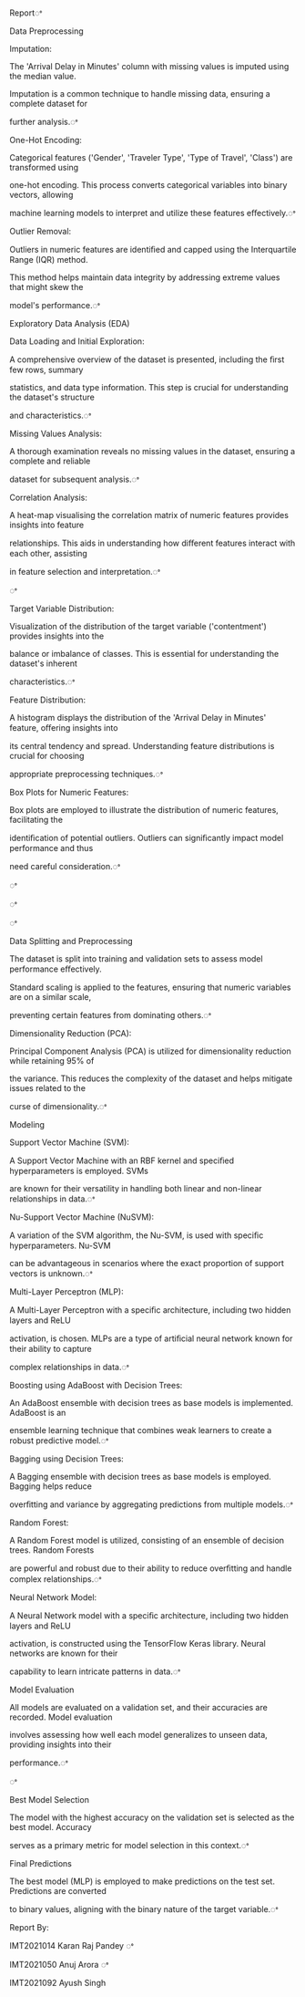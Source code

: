 ﻿<a name="br1"></a> 

Reportꢀ

Data Preprocessing

Imputation:

The 'Arrival Delay in Minutes' column with missing values is imputed using the median value.

Imputation is a common technique to handle missing data, ensuring a complete dataset for

further analysis.ꢀ

One-Hot Encoding:

Categorical features ('Gender', 'Traveler Type', 'Type of Travel', 'Class') are transformed using

one-hot encoding. This process converts categorical variables into binary vectors, allowing

machine learning models to interpret and utilize these features eﬀectively.ꢀ

Outlier Removal:

Outliers in numeric features are identiﬁed and capped using the Interquartile Range (IQR) method.

This method helps maintain data integrity by addressing extreme values that might skew the

model's performance.ꢀ

Exploratory Data Analysis (EDA)

Data Loading and Initial Exploration:

A comprehensive overview of the dataset is presented, including the ﬁrst few rows, summary

statistics, and data type information. This step is crucial for understanding the dataset's structure

and characteristics.ꢀ

Missing Values Analysis:

A thorough examination reveals no missing values in the dataset, ensuring a complete and reliable

dataset for subsequent analysis.ꢀ



<a name="br2"></a> 

Correlation Analysis:

A heat-map visualising the correlation matrix of numeric features provides insights into feature

relationships. This aids in understanding how diﬀerent features interact with each other, assisting

in feature selection and interpretation.ꢀ

ꢀ



<a name="br3"></a> 

Target Variable Distribution:

Visualization of the distribution of the target variable ('contentment') provides insights into the

balance or imbalance of classes. This is essential for understanding the dataset's inherent

characteristics.ꢀ

Feature Distribution:

A histogram displays the distribution of the 'Arrival Delay in Minutes' feature, oﬀering insights into

its central tendency and spread. Understanding feature distributions is crucial for choosing

appropriate preprocessing techniques.ꢀ

Box Plots for Numeric Features:

Box plots are employed to illustrate the distribution of numeric features, facilitating the

identiﬁcation of potential outliers. Outliers can signiﬁcantly impact model performance and thus

need careful consideration.ꢀ

ꢀ



<a name="br4"></a> 

ꢀ

ꢀ



<a name="br5"></a> 

Data Splitting and Preprocessing

The dataset is split into training and validation sets to assess model performance eﬀectively.

Standard scaling is applied to the features, ensuring that numeric variables are on a similar scale,

preventing certain features from dominating others.ꢀ

Dimensionality Reduction (PCA):

Principal Component Analysis (PCA) is utilized for dimensionality reduction while retaining 95% of

the variance. This reduces the complexity of the dataset and helps mitigate issues related to the

curse of dimensionality.ꢀ



<a name="br6"></a> 

Modeling

Support Vector Machine (SVM):

A Support Vector Machine with an RBF kernel and speciﬁed hyperparameters is employed. SVMs

are known for their versatility in handling both linear and non-linear relationships in data.ꢀ

Nu-Support Vector Machine (NuSVM):

A variation of the SVM algorithm, the Nu-SVM, is used with speciﬁc hyperparameters. Nu-SVM

can be advantageous in scenarios where the exact proportion of support vectors is unknown.ꢀ

Multi-Layer Perceptron (MLP):

A Multi-Layer Perceptron with a speciﬁc architecture, including two hidden layers and ReLU

activation, is chosen. MLPs are a type of artiﬁcial neural network known for their ability to capture

complex relationships in data.ꢀ

Boosting using AdaBoost with Decision Trees:

An AdaBoost ensemble with decision trees as base models is implemented. AdaBoost is an

ensemble learning technique that combines weak learners to create a robust predictive model.ꢀ

Bagging using Decision Trees:

A Bagging ensemble with decision trees as base models is employed. Bagging helps reduce

overﬁtting and variance by aggregating predictions from multiple models.ꢀ

Random Forest:

A Random Forest model is utilized, consisting of an ensemble of decision trees. Random Forests

are powerful and robust due to their ability to reduce overﬁtting and handle complex relationships.ꢀ

Neural Network Model:

A Neural Network model with a speciﬁc architecture, including two hidden layers and ReLU

activation, is constructed using the TensorFlow Keras library. Neural networks are known for their

capability to learn intricate patterns in data.ꢀ



<a name="br7"></a> 

Model Evaluation

All models are evaluated on a validation set, and their accuracies are recorded. Model evaluation

involves assessing how well each model generalizes to unseen data, providing insights into their

performance.ꢀ

ꢀ

Best Model Selection

The model with the highest accuracy on the validation set is selected as the best model. Accuracy

serves as a primary metric for model selection in this context.ꢀ

Final Predictions

The best model (MLP) is employed to make predictions on the test set. Predictions are converted

to binary values, aligning with the binary nature of the target variable.ꢀ



<a name="br8"></a> 

Report By:

IMT2021014 Karan Raj Pandey ꢀ

IMT2021050 Anuj Arora ꢀ

IMT2021092 Ayush Singh

